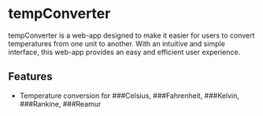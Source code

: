 # tempConverter
tempConverter is a web-app designed to make it easier for users to convert temperatures from one unit to another. With an intuitive and simple interface, this web-app provides an easy and efficient user experience.

## Features
- Temperature conversion for ###Celsius, ###Fahrenheit, ###Kelvin, ###Rankine, ###Reamur
